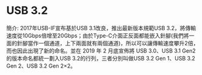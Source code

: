 # USB 3.2

簡介: 2017年USB-IF宣布基於USB 3.1改良，推出最新版本規範USB 3.2，將傳輸速度從10Gbps倍增至20Gbps；由於Type-C介面正反面都能嵌入針腳(我們將一面的針腳當作一個通道，上下兩面就有兩個通道)，所以可以讓傳輸速度攀升2倍，而也因此出現了新的命名。並在 2019 年 2 月底宣佈將 USB 3.0、USB 3.1 Gen2的版本命名都統一劃入USB 3.2的行列，三者分別叫做USB 3.2 Gen 1、USB 3.2 Gen 2、USB 3.2 Gen 2×2。